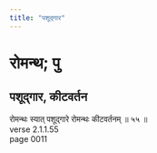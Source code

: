 ```yaml
---
title: "पशूद्गार"
---
```


# रोमन्थ; पु
## पशूद्गार, कीटवर्तन
रोमन्थः स्यात् पशूद्गारे रोमन्थः कीटवर्तनम् ॥ ५५ ॥<br />verse 2.1.1.55<br />page 0011

